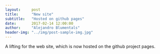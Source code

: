 ```yaml
---
layout:     post
title:      "New site"
subtitle:   "Hosted on github pages"
date:       2017-02-14 12:00:00
author:     "Alejandro Blumentals"
header-img: "../img/post-sample-img.jpg"
---
```


A lifting for the web site, which is now hosted on the github project pages. 